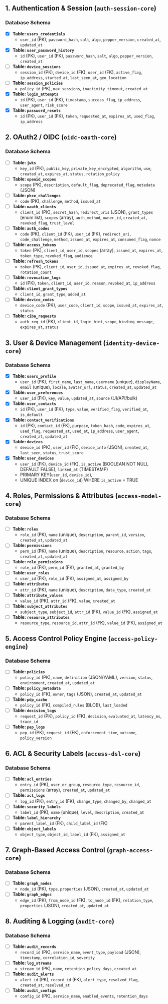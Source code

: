 ## 1. Authentication & Session (`auth-session-core`)

### Database Schema

- [x] **Table: `users_credentials`**  
  - `user_id` (PK), `password_hash`, `salt`, `algo`, `pepper_version`, `created_at`, `updated_at`
- [x] **Table: `user_password_history`**  
  - `id` (PK), `user_id` (FK), `password_hash`, `salt`, `algo`, `pepper_version`, `created_at`
- [ ] **Table: `device_sessions`**  
  - `session_id` (PK), `device_id` (FK), `user_id` (FK), `active_flag`, `ip_address`, `started_at`, `last_seen_at`, `geo_location`
- [ ] **Table: `session_policies`**  
  - `policy_id` (PK), `max_sessions`, `inactivity_timeout`, `created_at`
- [x] **Table: `login_attempts`**  
  - `id` (PK), `user_id` (FK), `timestamp`, `success_flag`, `ip_address`, `user_agent`, `risk_score`
- [x] **Table: `password_resets`**  
  - `id` (PK), `user_id` (FK), `token`, `requested_at`, `expires_at`, `used_flag`, `ip_address`


## 2. OAuth2 / OIDC (`oidc-oauth-core`)

### Database Schema

- [ ] **Table: `jwks`**  
  - `key_id` (PK), `public_key`, `private_key_encrypted`, `algorithm`, `use`, `created_at`, `expires_at`, `status`, `rotation_policy`
- [ ] **Table: `openid_scopes`**  
  - `scope` (PK), `description`, `default_flag`, `deprecated_flag`, `metadata` (JSON)
- [ ] **Table: `pkce_challenges`**  
  - `code` (PK), `challenge`, `method`, `issued_at`
- [ ] **Table: `oauth_clients`**  
  - `client_id` (PK), `secret_hash`, `redirect_uris` (JSON), `grant_types` (enum list), `scopes` (array), `auth_method`, `owner_id`, `created_at`, `revoked_flag`, `trust_level`
- [ ] **Table: `auth_codes`**  
  - `code` (PK), `client_id` (FK), `user_id` (FK), `redirect_uri`, `code_challenge`, `method`, `issued_at`, `expires_at`, `consumed_flag`, `nonce`
- [ ] **Table: `access_tokens`**  
  - `token` (PK), `client_id`, `user_id`, `scopes` (array), `issued_at`, `expires_at`, `token_type`, `revoked_flag`, `audience`
- [ ] **Table: `refresh_tokens`**  
  - `token` (PK), `client_id`, `user_id`, `issued_at`, `expires_at`, `revoked_flag`, `rotation_count`
- [ ] **Table: `revocation_logs`**  
  - `id` (PK), `token`, `client_id`, `user_id`, `reason`, `revoked_at`, `ip_address`
- [ ] **Table: `client_grant_types`**  
  - `client_id`, `grant_type`, `added_at`
- [ ] **Table: `device_codes`**  
  - `device_code` (PK), `user_code`, `client_id`, `scope`, `issued_at`, `expires_at`, `status`
- [ ] **Table: `ciba_requests`**  
  - `auth_req_id` (PK), `client_id`, `login_hint`, `scope`, `binding_message`, `expires_at`, `status`


## 3. User & Device Management (`identity-device-core`)

### Database Schema

- [x] **Table: `users_profile`**  
  - `user_id` (PK), `first_name`, `last_name`, `username` (unique), `displayName`, `email` (unique), `locale`, `avatar_url`, `status`, `created_at`, `updated_at`
- [x] **Table: `user_preferences`**  
  - `user_id` (FK), `key`, `value`, `updated_at`, `source` (UI/API/bulk)
- [x] **Table: `user_contacts`**  
  - `id` (PK), `user_id` (FK), `type`, `value`, `verified_flag`, `verified_at`, `is_default`
- [x] **Table: `contact_verifications`**  
  - `id` (PK), `contact_id` (FK), `purpose`, `token_hash`, `code`, `expires_at`, `used_flag`, `requested_at`, `used_at`, `ip_address`, `user_agent`, `created_at`, `updated_at`
- [x] **Table: `devices`**  
  - `device_id` (PK), `user_id` (FK), `device_info` (JSON), `created_at`, `last_seen`, `status`, `trust_score`
- [x] **Table: `user_devices`**  
  - `user_id` (FK), `device_id` (FK), `is_active` (BOOLEAN NOT NULL DEFAULT FALSE), `linked_at` (TIMESTAMP)  
  - PRIMARY KEY(`user_id`, `device_id`),  
  - UNIQUE INDEX on (`device_id`) WHERE `is_active` = TRUE


## 4. Roles, Permissions & Attributes (`access-model-core`)

### Database Schema

- [ ] **Table: `roles`**  
  - `role_id` (PK), `name` (unique), `description`, `parent_id`, `version`, `created_at`, `updated_at`
- [ ] **Table: `permissions`**  
  - `perm_id` (PK), `name` (unique), `description`, `resource`, `action`, `tags`, `created_at`, `updated_at`
- [ ] **Table: `role_permissions`**  
  - `role_id` (FK), `perm_id` (FK), `granted_at`, `granted_by`
- [ ] **Table: `user_roles`**  
  - `user_id` (FK), `role_id` (FK), `assigned_at`, `assigned_by`
- [ ] **Table: `attributes`**  
  - `attr_id` (PK), `name` (unique), `description`, `data_type`, `created_at`
- [ ] **Table: `attribute_values`**  
  - `value_id` (PK), `attr_id` (FK), `value`, `created_at`
- [ ] **Table: `subject_attributes`**  
  - `subject_type`, `subject_id`, `attr_id` (FK), `value_id` (FK), `assigned_at`
- [ ] **Table: `resource_attributes`**  
  - `resource_type`, `resource_id`, `attr_id` (FK), `value_id` (FK), `assigned_at`


## 5. Access Control Policy Engine (`access-policy-engine`)

### Database Schema

- [ ] **Table: `policies`**  
  - `policy_id` (PK), `name`, `definition` (JSON/YAML), `version`, `status`, `environment`, `created_at`, `updated_at`
- [ ] **Table: `policy_metadata`**  
  - `policy_id` (FK), `owner`, `tags` (JSON), `created_at`, `updated_at`
- [ ] **Table: `pdp_cache`**  
  - `policy_id` (FK), `compiled_rules` (BLOB), `last_loaded`
- [ ] **Table: `decision_logs`**  
  - `request_id` (PK), `policy_id` (FK), `decision`, `evaluated_at`, `latency_ms`, `trace_id`
- [ ] **Table: `pep_logs`**  
  - `pep_id` (PK), `request_id` (FK), `enforcement_time`, `outcome`, `policy_version`


## 6. ACL & Security Labels (`access-dsl-core`)

### Database Schema

- [ ] **Table: `acl_entries`**  
  - `entry_id` (PK), `user_or_group`, `resource_type`, `resource_id`, `permissions` (array), `created_at`, `updated_at`
- [ ] **Table: `acl_logs`**  
  - `log_id` (PK), `entry_id` (FK), `change_type`, `changed_by`, `changed_at`
- [ ] **Table: `security_labels`**  
  - `label_id` (PK), `name` (unique), `level`, `description`, `created_at`
- [ ] **Table: `label_hierarchy`**  
  - `parent_label_id` (FK), `child_label_id` (FK)
- [ ] **Table: `object_labels`**  
  - `object_type`, `object_id`, `label_id` (FK), `assigned_at`


## 7. Graph-Based Access Control (`graph-access-core`)

### Database Schema

- [ ] **Table: `graph_nodes`**  
  - `node_id` (PK), `type`, `properties` (JSON), `created_at`, `updated_at`
- [ ] **Table: `graph_edges`**  
  - `edge_id` (PK), `from_node_id` (FK), `to_node_id` (FK), `relation_type`, `properties` (JSON), `created_at`, `updated_at`


## 8. Auditing & Logging (`audit-core`)

### Database Schema

- [ ] **Table: `audit_records`**  
  - `record_id` (PK), `service_name`, `event_type`, `payload` (JSON), `timestamp`, `correlation_id`, `severity`
- [ ] **Table: `log_streams`**  
  - `stream_id` (PK), `name`, `retention_policy_days`, `created_at`
- [ ] **Table: `audit_alerts`**  
  - `alert_id` (PK), `record_id` (FK), `alert_type`, `resolved_flag`, `created_at`, `resolved_at`
- [ ] **Table: `audit_configs`**  
  - `config_id` (PK), `service_name`, `enabled_events`, `retention_days`
